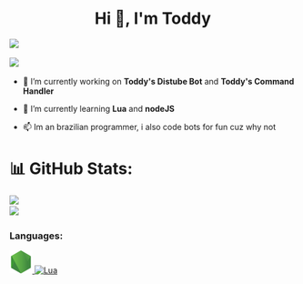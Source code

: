 <h1 align="center">Hi 👋, I'm Toddy</h1>
<p align="left"> <img src="https://komarev.com/ghpvc/?username=ToddyTheNoobDud&label=Profile%20views&color=0e75b6&style=flat%22%20alt=%22ToddyTheNoobDud%22" /> </p>

<a href="https://discord.com/users/1053363102017662976/"><img src="https://discord.c99.nl/widget/theme-4/1053363102017662976.png"></a></a>

- 🔭 I’m currently working on **Toddy's Distube Bot** and **Toddy's Command Handler**

- 🌱 I’m currently learning **Lua** and **nodeJS**

- 📫 Im an brazilian programmer, i also code bots for fun cuz why not
# 📊 GitHub Stats:
![](https://github-readme-streak-stats.herokuapp.com/?user=ToddyTheNoobDud&theme=dark&hide_border=false)<br/>
![](https://github-readme-stats.vercel.app/api?username=ToddyTheNoobDud&show_icons=true&locale=en&theme=dark)<br/>

<h3 align="left">Languages:</h3> </a> <a href="https://developer.mozilla.org/en-US/docs/Glossary/Node.js" target="_blank" rel="noreferrer"> <img src="https://raw.githubusercontent.com/devicons/devicon/master/icons/nodejs/nodejs-original.svg" alt="node.js" width="40" height="40"/> </a> <a href="https://www.lua.org/" target="_blank" rel="noreferrer"> <img src="https://upload.wikimedia.org/wikipedia/commons/thumb/c/cf/Lua-Logo.svg/1200px-Lua-Logo.svg.png" alt="Lua" width="40" height="40"/> </a> </p>
